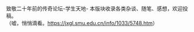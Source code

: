 致敬二十年前的传奇论坛-学生天地- 本版块收录各类杂谈、随笔、感想，欢迎投稿。<br>
（嘘，悄悄滴看。<https://jxgl.smu.edu.cn/info/1033/5748.htm>） <br>